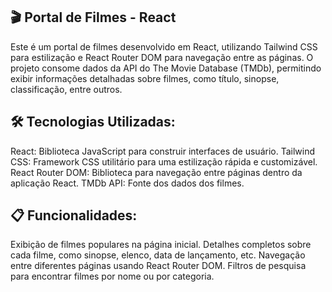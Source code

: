 ## **🎬 Portal de Filmes - React**
Este é um portal de filmes desenvolvido em React, utilizando Tailwind CSS para estilização e React Router DOM para navegação entre as páginas. O projeto consome dados da API do The Movie Database (TMDb), permitindo exibir informações detalhadas sobre filmes, como título, sinopse, classificação, entre outros.

## **🛠️ Tecnologias Utilizadas**:

React: Biblioteca JavaScript para construir interfaces de usuário.
Tailwind CSS: Framework CSS utilitário para uma estilização rápida e customizável.
React Router DOM: Biblioteca para navegação entre páginas dentro da aplicação React.
TMDb API: Fonte dos dados dos filmes.

## **📋 Funcionalidades**:

Exibição de filmes populares na página inicial.
Detalhes completos sobre cada filme, como sinopse, elenco, data de lançamento, etc.
Navegação entre diferentes páginas usando React Router DOM.
Filtros de pesquisa para encontrar filmes por nome ou por categoria.
